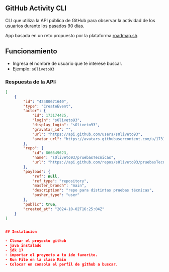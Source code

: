 ## GitHub Activity CLI

CLI que utiliza la API pública de GitHub para observar la actividad de los usuarios durante los pasados 90 días.

App basada en un reto propuesto por la plataforma [roadmap.sh](https://roadmap.sh/projects/github-user-activity).

## Funcionamiento

- Ingresa el nombre de usuario que te interese buscar.
- Ejemplo: `sOliveto93`

### Respuesta de la API:

```json
[
    {
        "id": "42480671640",
        "type": "CreateEvent",
        "actor": {
            "id": 173174425,
            "login": "sOliveto93",
            "display_login": "sOliveto93",
            "gravatar_id": "",
            "url": "https://api.github.com/users/sOliveto93",
            "avatar_url": "https://avatars.githubusercontent.com/u/173174425?"
        },
        "repo": {
            "id": 866649623,
            "name": "sOliveto93/pruebasTecnicas",
            "url": "https://api.github.com/repos/sOliveto93/pruebasTecnicas"
        },
        "payload": {
            "ref": null,
            "ref_type": "repository",
            "master_branch": "main",
            "description": "repo para distintas pruebas técnicas",
            "pusher_type": "user"
        },
        "public": true,
        "created_at": "2024-10-02T16:25:04Z"
    }
]


## Instalacion 

- Clonar el proyecto github
- java instalado
- jdk 17
- importar el proyecto a tu ide favorito.
- Run File en la clase Main
- Colocar en consola el perfil de github a buscar.


